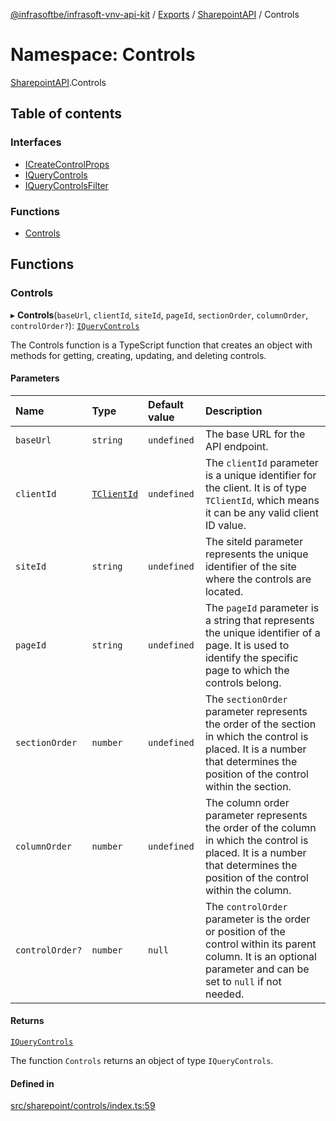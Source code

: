 [@infrasoftbe/infrasoft-vnv-api-kit](../README.md) / [Exports](../modules.md) / [SharepointAPI](SharepointAPI.md) / Controls

# Namespace: Controls

[SharepointAPI](SharepointAPI.md).Controls

## Table of contents

### Interfaces

- [ICreateControlProps](../interfaces/SharepointAPI.Controls.ICreateControlProps.md)
- [IQueryControls](../interfaces/SharepointAPI.Controls.IQueryControls.md)
- [IQueryControlsFilter](../interfaces/SharepointAPI.Controls.IQueryControlsFilter.md)

### Functions

- [Controls](SharepointAPI.Controls.md#controls)

## Functions

### Controls

▸ **Controls**(`baseUrl`, `clientId`, `siteId`, `pageId`, `sectionOrder`, `columnOrder`, `controlOrder?`): [`IQueryControls`](../interfaces/SharepointAPI.Controls.IQueryControls.md)

The Controls function is a TypeScript function that creates an object with methods for getting,
creating, updating, and deleting controls.

#### Parameters

| Name | Type | Default value | Description |
| :------ | :------ | :------ | :------ |
| `baseUrl` | `string` | `undefined` | The base URL for the API endpoint. |
| `clientId` | [`TClientId`](SharepointAPI.Sites.md#tclientid) | `undefined` | The `clientId` parameter is a unique identifier for the client. It is of type `TClientId`, which means it can be any valid client ID value. |
| `siteId` | `string` | `undefined` | The siteId parameter represents the unique identifier of the site where the controls are located. |
| `pageId` | `string` | `undefined` | The `pageId` parameter is a string that represents the unique identifier of a page. It is used to identify the specific page to which the controls belong. |
| `sectionOrder` | `number` | `undefined` | The `sectionOrder` parameter represents the order of the section in which the control is placed. It is a number that determines the position of the control within the section. |
| `columnOrder` | `number` | `undefined` | The column order parameter represents the order of the column in which the control is placed. It is a number that determines the position of the control within the column. |
| `controlOrder?` | `number` | `null` | The `controlOrder` parameter is the order or position of the control within its parent column. It is an optional parameter and can be set to `null` if not needed. |

#### Returns

[`IQueryControls`](../interfaces/SharepointAPI.Controls.IQueryControls.md)

The function `Controls` returns an object of type `IQueryControls`.

#### Defined in

[src/sharepoint/controls/index.ts:59](https://github.com/infrasoftbe/Infrasoft-vnv-api-kit/blob/783d42b/src/sharepoint/controls/index.ts#L59)
